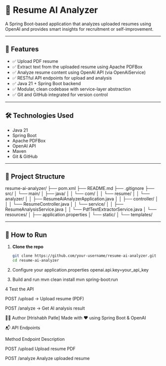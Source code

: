 # 📄 Resume AI Analyzer

A Spring Boot-based application that analyzes uploaded resumes using OpenAI and provides smart insights for recruitment or self-improvement.

---

## 🚀 Features

- ✅ Upload PDF resume
- ✅ Extract text from the uploaded resume using Apache PDFBox
- ✅ Analyze resume content using OpenAI API (via OpenAiService)
- ✅ RESTful API endpoints for upload and analysis
- ✅ Java 21 + Spring Boot backend
- ✅ Modular, clean codebase with service-layer abstraction
- ✅ Git and GitHub integrated for version control

---

## 🛠️ Technologies Used

- Java 21
- Spring Boot
- Apache PDFBox
- OpenAI API
- Maven
- Git & GitHub

---

## 📂 Project Structure
resume-ai-analyzer/
├── pom.xml
├── README.md
├── .gitignore
├── src/
│   └── main/
│       ├── java/
│       │   └── com/
│       │       └── resume/
│       │           └── analyzer/
│       │               ├── ResumeAiAnalyzerApplication.java
│       │               ├── controller/
│       │               │   └── ResumeController.java
│       │               └── service/
│       │                   ├── ResumeAnalysisService.java
│       │                   └── PdfTextExtractorService.java
│       └── resources/
│           ├── application.properties
│           └── static/
│           └── templates/

---

## 📌 How to Run

1. **Clone the repo**
   ```bash
   git clone https://github.com/your-username/resume-ai-analyzer.git
   cd resume-ai-analyzer
   
2. Configure your application.properties
 openai.api.key=your_api_key

3. Build and run
mvn clean install
mvn spring-boot:run

4 Test the API

POST /upload → Upload resume (PDF)

POST /analyze → Get AI analysis result

👨‍💻 Author
[Hrishabh Patle]
Made with ❤️ using Spring Boot & OpenAI


📬 API Endpoints

Method	Endpoint	Description

POST	/upload	Upload resume PDF

POST	/analyze	Analyze uploaded resume
